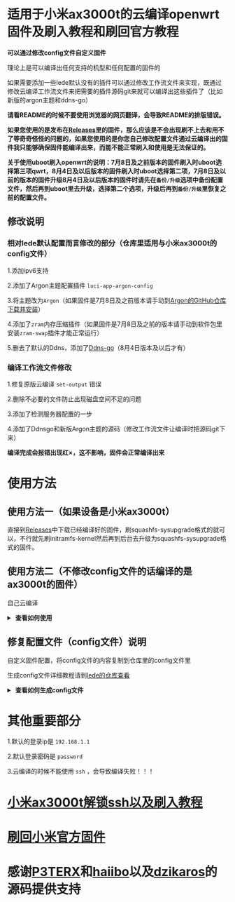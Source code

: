 # 适用于小米ax3000t的云编译openwrt固件及刷入教程和刷回官方教程

**可以通过修改config文件自定义固件**

理论上是可以编译出任何支持的机型和任何配置的固件的

如果需要添加一些lede默认没有的插件可以通过修改工作流文件来实现，既通过修改云编译工作流文件来把需要的插件源码git来就可以编译出这些插件了（比如新版的argon主题和ddns-go）

**请看README的时候不要使用浏览器的网页翻译，会导致README的排版错误。**

**如果您使用的是发布在[Releases](https://github.com/zc360/Xiaomi-ax3000t-openwrt/releases)里的固件，那么应该是不会出现刷不上去和用不了等奇奇怪怪的问题的，如果您使用的是你您自己修改配置文件通过云编译出的固件我只能够确保固件能编译出来，而能不能正常刷入和使用是无法保证的。**

**关于使用uboot刷入openwrt的说明：7月8日及之前版本的固件刷入时uboot选择第三项qwrt，8月4日及以后版本的固件刷入时uboot选择第二项，7月8日及以前的版本的固件升级8月4日及以后版本的固件时请先在`备份/升级`选项中备份配置文件，然后再到uboot里去升级，选择第二个选项，升级后再到`备份/升级`里恢复之前的配置文件。**

## 修改说明

### 相对lede默认配置而言修改的部分（仓库里适用与小米ax3000t的config文件）

1.添加ipv6支持

2.添加了Argon主题配置插件 `luci-app-argon-config`

3.将主题改为`Argon`（如果固件是7月8日及之前版本请手动到[Argon的GitHub仓库下载并安装](https://github.com/jerrykuku/luci-theme-argon/releases)）

4.添加了`zram`内存压缩插件（如果固件是7月8日及之前的版本请手动到软件包里安装`zram-swap`插件才能正常运行）

5.删去了默认的Ddns，添加了[Ddns-go](https://github.com/sirpdboy/luci-app-ddns-go)（8月4日版本及以后才有）

### 编译工作流文件修改

1.修复原版云编译 `set-output` 错误

2.删除不必要的文件防止出现磁盘空间不足的问题

3.添加了检测服务器配置的一步

4.添加了Ddnsgo和新版Argon主题的源码（修改工作流文件让编译时把源码git下来）

**编译完成会报错出现红×，这不影响，固件会正常编译出来**

# 使用方法

## 使用方法一（如果设备是小米ax3000t）

直接到[Releases](https://github.com/zc360/Xiaomi-ax3000t-openwrt/releases)中下载已经编译好的固件，刷squashfs-sysupgrade格式的就可以，不行就先刷initramfs-kernel然后再到后台去升级为squashfs-sysupgrade格式的固件。

## 使用方法二（不修改config文件的话编译的是ax3000t的固件）

自己云编译

<details>
<summary><b>&nbsp;查看如何使用</b></summary>

1：先fork这个仓库

2：到自己fork的仓库后的点击 `Actions`

3：点击 `Build OpenWrt` 下的 `Run workflow` 即可开始编译

4：等待编译完成后再次进入 `Actions` 点击刚刚完成的一次编译

5：点击编译完成的固件即可下载
</details>

## 修复配置文件（config文件）说明

自定义固件配置，将config文件的内容复制到仓库里的config文件里

生成config文件详细教程请到[lede的仓库查看](https://github.com/coolsnowwolf/lede)

<details>
<summary><b>&nbsp;查看如何生成config文件</b></summary>

1. 首先装好 Linux 系统，推荐 Debian 11 或 Ubuntu LTS

2. 安装编译依赖环境

   ```bash
   sudo apt update -y
   sudo apt full-upgrade -y
   sudo apt install -y ack antlr3 asciidoc autoconf automake autopoint binutils bison build-essential \
   bzip2 ccache cmake cpio curl device-tree-compiler fastjar flex gawk gettext gcc-multilib g++-multilib \
   git gperf haveged help2man intltool libc6-dev-i386 libelf-dev libglib2.0-dev libgmp3-dev libltdl-dev \
   libmpc-dev libmpfr-dev libncurses5-dev libncursesw5-dev libreadline-dev libssl-dev libtool lrzsz \
   mkisofs msmtp nano ninja-build p7zip p7zip-full patch pkgconf python2.7 python3 python3-pyelftools \
   libpython3-dev qemu-utils rsync scons squashfs-tools subversion swig texinfo uglifyjs upx-ucl unzip \
   vim wget xmlto xxd zlib1g-dev
   ```

3. 下载源代码，更新 feeds 并安装到本地

   ```bash
   git clone https://github.com/coolsnowwolf/lede
   cd lede
   ./scripts/feeds update -a
   ./scripts/feeds install -a
   ```

4. 命令行输入 `make menuconfig` 选择配置，选好配置后保存，文件名自定义为xxx.config（xxx是自定义的）

   ```bash
   make defconfig
   ./scripts/diffconfig.sh > seed.config
   ```

5. 命令行输入 `cat xxx.config` 查看这个文件，也可以用文本编辑器打开

6. 复制 xxx.config 文件内所有内容到 configs 目录对应文件中覆盖就可以了

   **如果看不懂编译界面可以参考 YouTube 视频：[软路由固件 OpenWrt 编译界面设置](https://www.youtube.com/watch?v=jEE_J6-4E3Y&list=WL&index=7)**
</details>


# 其他重要部分

1.默认的登录ip是 `192.168.1.1`

2.默认登录密码是 `password`

3.云编译的时候不能使用 `ssh` ，会导致编译失败！！！

# [小米ax3000t解锁ssh以及刷入教程](https://github.com/zc360/Xiaomi-ax3000t-openwrt/blob/main/Flash-document.md)

# [刷回小米官方固件](https://github.com/zc360/Xiaomi-ax3000t-openwrt/blob/main/BackXiaomi.md)

# 感谢[P3TERX](https://github.com/P3TERX/Actions-OpenWrt)和[haiibo](https://github.com/haiibo/OpenWrt)以及[dzikaros](https://github.com/dzikaros/ActionsBuildOpenWRT)的源码提供支持



